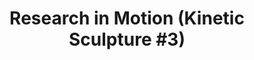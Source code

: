 ---
ee_id: '136'
site: '1'
type: '2'
long_id: '2010-037 Research in Motion (Kinetic Sculpture #3)'
url: 2010-037-research-in-motion-kinetic-sculpture-3
year: '2010'
medium: Modified red dancing stands
commission:
add_credit:
dims: 70 x 18 x 18 in
pitch: "<p>​2 Dancing stands modded to spin a slightly different speeds</p>"
ps:
live_url:
related:
title: 'Research in Motion (Kinetic Sculpture #3)'
youtube:
imgs: research-2010-037-full-database-banhof.jpg
subheading:
year2: '2010'
download:
add_credits:
related_code:
! '':
layout: things-i-made
---